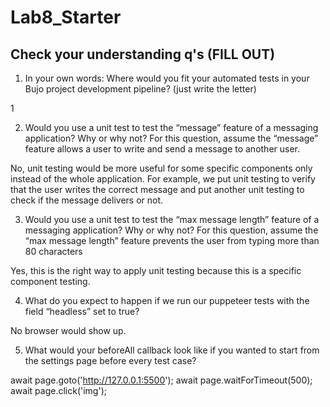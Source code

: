 # Lab8_Starter

## Check your understanding q's (FILL OUT)
1. In your own words: Where would you fit your automated tests in your Bujo project development pipeline? (just write the letter)

1

2. Would you use a unit test to test the “message” feature of a messaging application? Why or why not? For this question, assume the “message” feature allows a user to write and send a message to another user.

No, unit testing would be more useful for some specific components only instead of the whole application. For example, we put unit testing to verify that the user writes the correct message and put another unit testing to check if the message delivers or not. 

3. Would you use a unit test to test the “max message length” feature of a messaging application? Why or why not? For this question, assume the “max message length” feature prevents the user from typing more than 80 characters

Yes, this is the right way to apply unit testing because this is a specific component testing. 

4. What do you expect to happen if we run our puppeteer tests with the field “headless” set to true?

No browser would show up.

5. What would your beforeAll callback look like if you wanted to start from the settings page before every test case?

await page.goto('http://127.0.0.1:5500');
await page.waitForTimeout(500);
await page.click('img');


